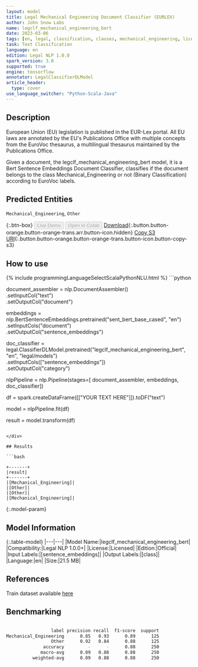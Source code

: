 ```yaml
---
layout: model
title: Legal Mechanical Engineering Document Classifier (EURLEX)
author: John Snow Labs
name: legclf_mechanical_engineering_bert
date: 2023-03-06
tags: [en, legal, classification, clauses, mechanical_engineering, licensed, tensorflow]
task: Text Classification
language: en
edition: Legal NLP 1.0.0
spark_version: 3.0
supported: true
engine: tensorflow
annotator: LegalClassifierDLModel
article_header:
  type: cover
use_language_switcher: "Python-Scala-Java"
---
```


## Description

European Union (EU) legislation is published in the EUR-Lex portal. All EU laws are annotated by the EU's Publications Office with multiple concepts from the EuroVoc thesaurus, a multilingual thesaurus maintained by the Publications Office.

Given a document, the legclf_mechanical_engineering_bert model, it is a Bert Sentence Embeddings Document Classifier, classifies if the document belongs to the class Mechanical_Engineering or not (Binary Classification) according to EuroVoc labels.

## Predicted Entities

`Mechanical_Engineering`, `Other`

{:.btn-box}
<button class="button button-orange" disabled>Live Demo</button>
<button class="button button-orange" disabled>Open in Colab</button>
[Download](https://s3.amazonaws.com/auxdata.johnsnowlabs.com/legal/models/legclf_mechanical_engineering_bert_en_1.0.0_3.0_1678111872224.zip){:.button.button-orange.button-orange-trans.arr.button-icon.hidden}
[Copy S3 URI](s3://auxdata.johnsnowlabs.com/legal/models/legclf_mechanical_engineering_bert_en_1.0.0_3.0_1678111872224.zip){:.button.button-orange.button-orange-trans.button-icon.button-copy-s3}

## How to use



<div class="tabs-box" markdown="1">
{% include programmingLanguageSelectScalaPythonNLU.html %}
```python

document_assembler = nlp.DocumentAssembler()\
    .setInputCol("text")\
    .setOutputCol("document")

embeddings = nlp.BertSentenceEmbeddings.pretrained("sent_bert_base_cased", "en")\
    .setInputCols("document")\
    .setOutputCol("sentence_embeddings")

doc_classifier = legal.ClassifierDLModel.pretrained("legclf_mechanical_engineering_bert", "en", "legal/models")\
    .setInputCols(["sentence_embeddings"])\
    .setOutputCol("category")

nlpPipeline = nlp.Pipeline(stages=[
    document_assembler, 
    embeddings,
    doc_classifier])

df = spark.createDataFrame([["YOUR TEXT HERE"]]).toDF("text")

model = nlpPipeline.fit(df)

result = model.transform(df)

```

</div>

## Results

```bash

+-------+
|result|
+-------+
|[Mechanical_Engineering]|
|[Other]|
|[Other]|
|[Mechanical_Engineering]|

```

{:.model-param}
## Model Information

{:.table-model}
|---|---|
|Model Name:|legclf_mechanical_engineering_bert|
|Compatibility:|Legal NLP 1.0.0+|
|License:|Licensed|
|Edition:|Official|
|Input Labels:|[sentence_embeddings]|
|Output Labels:|[class]|
|Language:|en|
|Size:|21.5 MB|

## References

Train dataset available [here](https://huggingface.co/datasets/lex_glue)

## Benchmarking

```bash

                 label precision recall  f1-score  support
Mechanical_Engineering      0.85   0.93      0.89      125
                 Other      0.92   0.84      0.88      125
              accuracy         -      -      0.88      250
             macro-avg      0.89   0.88      0.88      250
          weighted-avg      0.89   0.88      0.88      250
```